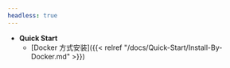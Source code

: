 ```yaml
---
headless: true
---
```


- **Quick Start**
  - [Docker 方式安装]({{< relref "/docs/Quick-Start/Install-By-Docker.md" >}})

